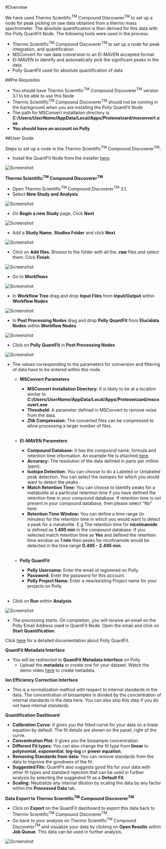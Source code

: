 #Overview

We have used Thermo Scientific<sup>TM</sup> Compound Discoverer<sup>TM</sup> to set up a node for peak picking on raw data obtained from a thermo mass spectrometer. The absolute quantification is then derived for this data with the Polly QuantFit Node. The following tools were used in the process:

*   Thermo Scientific<sup>TM</sup> Compound Discoverer<sup>TM</sup> to set up a node for peak integration, and quantification
*   MSConvert for raw data conversion to an El-MAVEN accepted format
*   El-MAVEN to identify and automatically pick the significant peaks in the data
*   Polly QuantFit used for absolute quantification of data

##Pre Requisites

*   You should have Thermo Scientific<sup>TM</sup> Compound Discoverer<sup>TM</sup> version 3.1 to be able to use this Node
*   Thermo Scientific<sup>TM</sup> Compound Discoverer<sup>TM</sup> should not be running in the background when you are installing the Polly QuantFit Node
*   The path for MSConvert installation directory is **C:/Users/*UserName*/AppData/Local/Apps/Proteowizard/msconvert.exe**
*   **You should have an account on Polly**

##User Guide

Steps to set up a node in the Thermo Scientific<sup>TM</sup> Compound Discoverer<sup>TM</sup>:

*   Install the QuantFit Node from the installer [here](https://cd-polly-test.s3-ap-southeast-1.amazonaws.com/installers/PollyQuant.exe).

![Screenshot](../../img/CDQuantFit/Screenshot6.png) <!-- <center>**Figure 1.** Demo Data for Polly<sup>TM</sup> FirstView</center> -->

**Thermo Scientific<sup>TM</sup> Compound Discoverer<sup>TM</sup>**

*   Open Thermo Scientific<sup>TM</sup> Compound Discoverer<sup>TM</sup> 3.1.
*   Select **New Study and Analysis**

![Screenshot](../../img/CDQuantFit/Screen1.png) <!-- <center>**Figure 1.** Demo Data for Polly<sup>TM</sup> FirstView</center> -->

*   On **Begin a new Study** page, Click **Next**

![Screenshot](../../img/CDQuantFit/Screen2.png) <!-- <center>**Figure 1.** Demo Data for Polly<sup>TM</sup> FirstView</center> -->

*   Add a **Study Name**, **Studies Folder** and click **Next**

![Screenshot](../../img/CDQuantFit/Screen3.png) <!-- <center>**Figure 1.** Demo Data for Polly<sup>TM</sup> FirstView</center> -->

*   Click on **Add files**. Browse to the folder with all the **.raw** files and select them. Click **Finish**.

![Screenshot](../../img/CDQuantFit/Screen4.png) <!-- <center>**Figure 1.** Demo Data for Polly<sup>TM</sup> FirstView</center> -->

*   Go to **Workflows**

![Screenshot](../../img/CDQuantFit/Screen5.png) <!-- <center>**Figure 1.** Demo Data for Polly<sup>TM</sup> FirstView</center> -->

*   In **Workflow Tree** drag and drop **Input Files** from **Input/Output** within **Workflow Nodes**

![Screenshot](../../img/CDQuantFit/Screen6.png) <!-- <center>**Figure 1.** Demo Data for Polly<sup>TM</sup> FirstView</center> -->

*   In **Post Processing Nodes** drag and drop **Polly QuantFit** from **Elucidata Nodes** within **Workflow Nodes**

![Screenshot](../../img/CDQuantFit/Screen7.png) <!-- <center>**Figure 1.** Demo Data for Polly<sup>TM</sup> FirstView</center> -->

*   Click on **Polly QuantFit** in **Post Processing Nodes**

![Screenshot](../../img/CDQuantFit/Screen8.png) <!-- <center>**Figure 1.** Demo Data for Polly<sup>TM</sup> FirstView</center> -->

*   The values corresponding to the parameters for conversion and filtering of data have to be entered within this node

    *   **MSConvert Parameters**
        *   **MSConvert Installation Directory:** It is likely to be at a location similar to **C:/Users/*UserName*/AppData/Local/Apps/Proteowizard/msconvert.exe**
        *   **Threshold:** A parameter defined in MSConvert to remove noise from the data.
        *   **Zlib Compression:** The converted files can be compressed to allow processing a larger number of files.  
        <br />

    *   **El-MAVEN Parameters**
        *   **Compound Database:** It has the compound name, formula and retention time information. An example file is attached [here](https://drive.google.com/file/d/1ILGxoweqNC3JNbvgKxCLwCJEcYSEE0__/view).
        *   **Accuracy:** The resolution of the data defined in parts per million (ppm).
        *   **Isotope Detection:** You can choose to do a Labeled or Unlabeled peak detection. You can select the isotopes for which you would want to detect the peaks.
        *   **Match Retention Time:** You can choose to identify peaks for a metabolite at a particular retention time if you have defined the retention time in your compound database. If retention time is not present in your compound database, then please select "No" here.
        *   **Retention Time Window:** You can define a time range (in minutes) for the retention time in which you would want to detect a peak for a metabolite. E.g The retention time for **nicotinamide** is defined as **1.495 min** in the compound database. If you selected match retention time as **Yes** and defined the retention time window as **1 min** then peaks for nicotinamide would be detected in the time range **0.495 - 2.495 min**.  
        <br />

    *   **Polly QuantFit**
        *   **Polly Username:** Enter the email id registered on Polly.
        *   **Password:** Enter the password for this account.
        *   **Polly Project Name:** Enter a new/existing Project name for your projects on Polly.  
        <br />

*   Click on **Run** within **Analysis**

![Screenshot](../../img/CDQuantFit/Screen9.png) <!-- <center>**Figure 1.** Demo Data for Polly<sup>TM</sup> FirstView</center> -->

*   The processing starts. On completion, you will receive an email on the Polly Email Address used in QuantFit Node. Open the email and click on **Start Quantification**.  

Click [here](../QuantFit/#metadata-interface) for a detailed documentation about Polly QuantFit.

**QuantFit Metadata Interface**

*   You will be redirected to **QuantFit Metadata Interface** on Polly
    *   Upload the **metadata** or create one for your dataset. Watch the demo video [here](https://www.youtube.com/watch?v=A37ra2Lh3yI) to create metadata.  

**Ion Efficiency Correction Interface**

*   This is a normalization method with respect to internal standards in the data. The concentration of biosamples is divided by the concentration of internal standards in the data here. You can also skip this step if you do not have internal standards.  

**Quantification Dashboard**

*   **Calibration Curve:** It gives you the fitted curve for your data on a linear equation by default. The fit details are shown on the panel, right of the curve.
*   **Concentration Plot:** It gives you the biosample concentration 
*   **Different Fit types:** You can also change the fit type from **linear** to **polynomial**, **exponential**, **log-log** or **power equation**.
*   **Removing Standards from data:** You can remove standards from the data to improve the goodness of the fit.
*   **Suggested Fits:** QuantFit also suggests good fits for your data with other fit types and standard rejection that can be used in further analysis by selecting the suggested fit as a **Default Fit**.
*   **Scaling:** Neutralize any internal dilution by scaling the data by any factor within the **Processed Data** tab.  

**Data Export to Thermo Scientific<sup>TM</sup> Compound Discoverer<sup>TM</sup>**

*   Click on **Export** on the QuantFit dashboard to export this data back to Thermo Scientific<sup>TM</sup> Compound Discoverer<sup>TM</sup>.
*   Go back to your analysis on Thermo Scientific<sup>TM</sup> Compound Discoverer<sup>TM</sup> and visualize your data by clicking on **Open Results** within **Job Queue**. This data can be used in further analysis.

![Screenshot](https://github.com/ElucidataInc/polly-docs/blob/master/docs/img/CDQuantFit/Screen10.png) <!-- <center>**Figure 1.** Demo Data for Polly<sup>TM</sup> FirstView</center> -->
